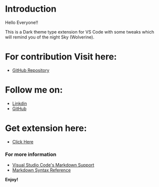 # Introduction

Hello Everyone!!

This is a Dark theme type extension for VS Code with some tweaks which will remind you of the night Sky (Wolverine).


# For contribution Visit here:

* [GitHub Repository](https://github.com/SatYu26/Wolverine)


# Follow me on:

* [Linkdin](https://www.linkedin.com/in/satyam-goyal26/)
* [GitHub](https://github.com/SatYu26)

# Get extension here:

* [Click Here](https://marketplace.visualstudio.com/items?itemName=Satyu.wolverine)


### For more information
* [Visual Studio Code's Markdown Support](http://code.visualstudio.com/docs/languages/markdown)
* [Markdown Syntax Reference](https://help.github.com/articles/markdown-basics/)

**Enjoy!**

